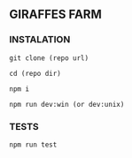 ## GIRAFFES FARM

### INSTALATION
```
git clone (repo url)

cd (repo dir)

npm i

npm run dev:win (or dev:unix)
```

### TESTS
```
npm run test
```
